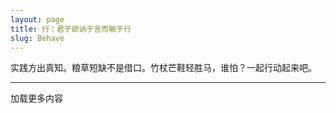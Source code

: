 ```yaml
---
layout: page
title: 行：君子欲讷于言而敏于行
slug: Behave
---
```

<div class="prelude">
实践方出真知。粮草短缺不是借口。竹杖芒鞋轻胜马，谁怕？一起行动起来吧。
</div>
<hr/>
<div class="posts">
<div class="load">
</div>
</div>
<a id="next">加载更多内容</a>


<script type="text/javascript" src="/public/js/jquery.min.js"></script>
<script>
var urls=new Array();
{% for post in site.categories['行']  %}
 {% if post.url %}
	urls[urls.length]="{{ post.url }}";
 {% endif %}
{% endfor %}
var index = 0;
if(urls.length>0){
	$('#next').attr('href',urls[0]);
}else{
	$('#next').html('未发现更多内容');
}

    var fetchingContent = false;

    function yHandler() {
        var wrap = $('.posts')[0];
        var contentHeight = wrap.offsetHeight;
        var yOffset = window.pageYOffset;
        var y = yOffset + window.innerHeight;

        if (y >= contentHeight && !fetchingContent) {
            // set to TRUE before AJAX request
            fetchingContent = true;
            $(".load:last").load(urls[index] + " div.post");
            index += 1;
            if (index >= urls.length) {
                fetchingContent = true;
                $('#next').removeAttr('href');
                $('#next').html('未发现更多内容');
            } else {
                fetchingContent = false;
                $('.posts').append('<div class="load"/>');
                $('#next').attr('href', urls[index]);
            }
        }
    }

    window.onscroll = yHandler;

    $( document ).ready(function(){
    var wrap = $('.posts')[0];
    var contentHeight = wrap.offsetHeight;
    for (var url in urls) {
        contentHeight = wrap.offsetHeight;
        if (window.innerHeight >= contentHeight && !fetchingContent) {
            // set to TRUE before AJAX request
            fetchingContent = true;
            $(".load:last").load(urls[index] + " div.post");
            index += 1;
            if (index >= urls.length) {
                fetchingContent = true;
                $('#next').removeAttr('href');
                $('#next').html('未发现更多内容');
            } else {
                fetchingContent = false;
                $('.posts').append('<div class="load"/>');
                $('#next').attr('href', urls[index]);
            }
            $.delay(1000);
        } else {
            break;
        }
    }
});
</script>


